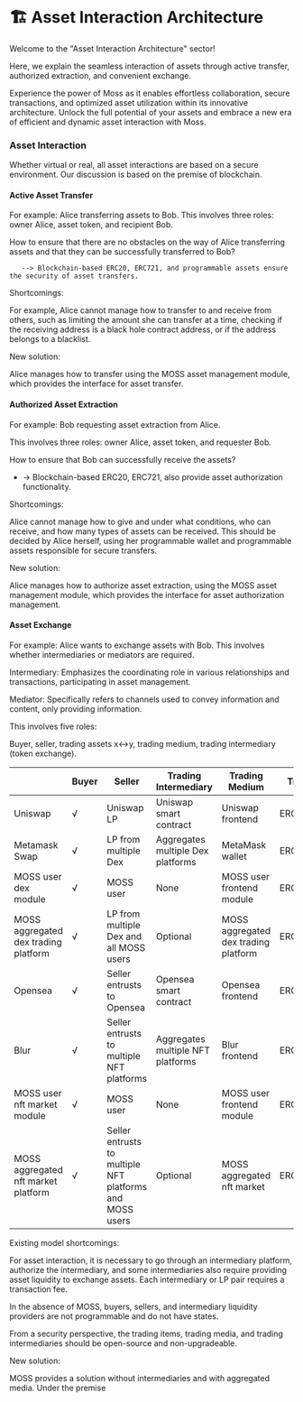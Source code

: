 # 🏗️ Asset Interaction Architecture

Welcome to the "Asset Interaction Architecture" sector!&#x20;

Here, we explain the seamless interaction of assets through active transfer, authorized extraction, and convenient exchange.&#x20;

Experience the power of Moss as it enables effortless collaboration, secure transactions, and optimized asset utilization within its innovative architecture. Unlock the full potential of your assets and embrace a new era of efficient and dynamic asset interaction with Moss.



### Asset Interaction

Whether virtual or real, all asset interactions are based on a secure environment. Our discussion is based on the premise of blockchain.



#### Active Asset Transfer

For example: Alice transferring assets to Bob. This involves three roles: owner Alice, asset token, and recipient Bob.

How to ensure that there are no obstacles on the way of Alice transferring assets and that they can be successfully transferred to Bob?

```
   --> Blockchain-based ERC20, ERC721, and programmable assets ensure the security of asset transfers.

```

Shortcomings:

For example, Alice cannot manage how to transfer to and receive from others, such as limiting the amount she can transfer at a time, checking if the receiving address is a black hole contract address, or if the address belongs to a blacklist.

New solution:

Alice manages how to transfer using the MOSS asset management module, which provides the interface for asset transfer.



#### Authorized Asset Extraction

For example: Bob requesting asset extraction from Alice.

This involves three roles: owner Alice, asset token, and requester Bob.

How to ensure that Bob can successfully receive the assets?

* \-> Blockchain-based ERC20, ERC721, also provide asset authorization functionality.

Shortcomings:

Alice cannot manage how to give and under what conditions, who can receive, and how many types of assets can be received. This should be decided by Alice herself, using her programmable wallet and programmable assets responsible for secure transfers.

New solution:

Alice manages how to authorize asset extraction, using the MOSS asset management module, which provides the interface for asset authorization management.



#### Asset Exchange

For example: Alice wants to exchange assets with Bob. This involves whether intermediaries or mediators are required.

Intermediary: Emphasizes the coordinating role in various relationships and transactions, participating in asset management.

Mediator: Specifically refers to channels used to convey information and content, only providing information.

This involves five roles:

Buyer, seller, trading assets x↔y, trading medium, trading intermediary (token exchange).

<table><thead><tr><th width="185"></th><th>Buyer</th><th>Seller</th><th>Trading Intermediary</th><th>Trading Medium</th><th>Trading Asset</th></tr></thead><tbody><tr><td>Uniswap</td><td>√</td><td>Uniswap LP</td><td>Uniswap smart contract</td><td>Uniswap frontend</td><td>ERC20↔ERC20</td></tr><tr><td>Metamask Swap</td><td>√</td><td>LP from multiple Dex</td><td>Aggregates multiple Dex platforms</td><td>MetaMask wallet</td><td>ERC20↔ERC20</td></tr><tr><td>MOSS user dex module</td><td>√</td><td>MOSS user</td><td>None</td><td>MOSS user frontend module</td><td>ERC20↔ERC20</td></tr><tr><td>MOSS aggregated dex trading platform</td><td>√</td><td>LP from multiple Dex and all MOSS users</td><td>Optional</td><td>MOSS aggregated dex trading platform</td><td>ERC20↔ERC20</td></tr><tr><td>Opensea</td><td>√</td><td>Seller entrusts to Opensea</td><td>Opensea smart contract</td><td>Opensea frontend</td><td>ERC721↔ERC20</td></tr><tr><td>Blur</td><td>√</td><td>Seller entrusts to multiple NFT platforms</td><td>Aggregates multiple NFT platforms</td><td>Blur frontend</td><td>ERC721↔ERC20</td></tr><tr><td>MOSS user nft market module</td><td>√</td><td>MOSS user</td><td>None</td><td>MOSS user frontend module</td><td>ERC721↔ERC20</td></tr><tr><td>MOSS aggregated nft market platform</td><td>√</td><td>Seller entrusts to multiple NFT platforms and MOSS users</td><td>Optional</td><td>MOSS aggregated nft market</td><td>ERC721↔ERC20</td></tr></tbody></table>

Existing model shortcomings:

For asset interaction, it is necessary to go through an intermediary platform, authorize the intermediary, and some intermediaries also require providing asset liquidity to exchange assets. Each intermediary or LP pair requires a transaction fee.

In the absence of MOSS, buyers, sellers, and intermediary liquidity providers are not programmable and do not have states.

From a security perspective, the trading items, trading media, and trading intermediaries should be open-source and non-upgradeable.

New solution:

MOSS provides a solution without intermediaries and with aggregated media. Under the premise



